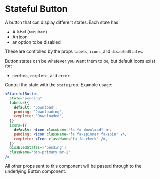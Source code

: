 # Stateful Button

A button that can display different states. Each state has:

- A label (required)
- An icon
- an option to be disabled

These are controlled by the props `labels`, `icons`, and `disabledStates`.

Button states can be whatever you want them to be, but default icons exist for: 

- `pending`, `complete`, and `error`.

Control the state with the `state` prop. Example usage:

```jsx
<StatefulButton
  state="pending"
  labels={{
    default: 'Download',
    pending: 'Downloading',
    complete: 'Downloaded',
  }}
  icons={{
    default: <Icon className="fa fa-download" />,
    pending: <Icon className="fa fa-spinner fa-spin" />,
    complete: <Icon className="fa fa-check" />,
  }}
  disabledStates=['pending']
  className='btn-primary mr-2'
/>
```

All other props sent to this component will be passed through to the underlying Button component.